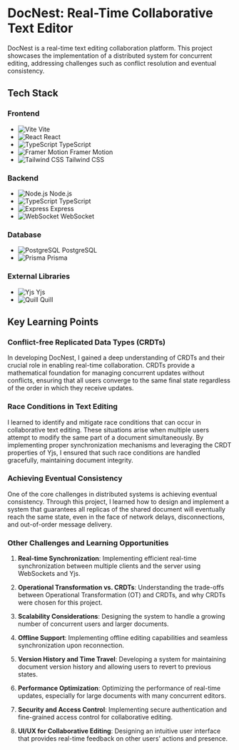 # DocNest: Real-Time Collaborative Text Editor

DocNest is a real-time text editing collaboration platform. This project showcases the implementation of a distributed system for concurrent editing, addressing challenges such as conflict resolution and eventual consistency.

## Tech Stack

### Frontend

- ![Vite](https://img.shields.io/badge/-Vite-646CFF?style=for-the-badge&logo=vite&logoColor=white) Vite
- ![React](https://img.shields.io/badge/-React-61DAFB?style=for-the-badge&logo=react&logoColor=black) React
- ![TypeScript](https://img.shields.io/badge/-TypeScript-3178C6?style=for-the-badge&logo=typescript&logoColor=white) TypeScript
- ![Framer Motion](https://img.shields.io/badge/-Framer_Motion-0055FF?style=for-the-badge&logo=framer&logoColor=white) Framer Motion
- ![Tailwind CSS](https://img.shields.io/badge/-Tailwind_CSS-38B2AC?style=for-the-badge&logo=tailwind-css&logoColor=white) Tailwind CSS

### Backend

- ![Node.js](https://img.shields.io/badge/-Node.js-339933?style=for-the-badge&logo=node.js&logoColor=white) Node.js
- ![TypeScript](https://img.shields.io/badge/-TypeScript-3178C6?style=for-the-badge&logo=typescript&logoColor=white) TypeScript
- ![Express](https://img.shields.io/badge/-Express-000000?style=for-the-badge&logo=express&logoColor=white) Express
- ![WebSocket](https://img.shields.io/badge/-WebSocket-010101?style=for-the-badge&logo=socketdotio&logoColor=white) WebSocket

### Database

- ![PostgreSQL](https://img.shields.io/badge/-PostgreSQL-336791?style=for-the-badge&logo=postgresql&logoColor=white) PostgreSQL
- ![Prisma](https://img.shields.io/badge/-Prisma-2D3748?style=for-the-badge&logo=prisma&logoColor=white) Prisma

### External Libraries

- ![Yjs](https://img.shields.io/badge/-Yjs-FFCB2D?style=for-the-badge) Yjs
- ![Quill](https://img.shields.io/badge/-Quill-1D1E30?style=for-the-badge) Quill

## Key Learning Points

### Conflict-free Replicated Data Types (CRDTs)

In developing DocNest, I gained a deep understanding of CRDTs and their crucial role in enabling real-time collaboration. CRDTs provide a mathematical foundation for managing concurrent updates without conflicts, ensuring that all users converge to the same final state regardless of the order in which they receive updates.

### Race Conditions in Text Editing

I learned to identify and mitigate race conditions that can occur in collaborative text editing. These situations arise when multiple users attempt to modify the same part of a document simultaneously. By implementing proper synchronization mechanisms and leveraging the CRDT properties of Yjs, I ensured that such race conditions are handled gracefully, maintaining document integrity.

### Achieving Eventual Consistency

One of the core challenges in distributed systems is achieving eventual consistency. Through this project, I learned how to design and implement a system that guarantees all replicas of the shared document will eventually reach the same state, even in the face of network delays, disconnections, and out-of-order message delivery.

### Other Challenges and Learning Opportunities

1. **Real-time Synchronization**: Implementing efficient real-time synchronization between multiple clients and the server using WebSockets and Yjs.

2. **Operational Transformation vs. CRDTs**: Understanding the trade-offs between Operational Transformation (OT) and CRDTs, and why CRDTs were chosen for this project.

3. **Scalability Considerations**: Designing the system to handle a growing number of concurrent users and larger documents.

4. **Offline Support**: Implementing offline editing capabilities and seamless synchronization upon reconnection.

5. **Version History and Time Travel**: Developing a system for maintaining document version history and allowing users to revert to previous states.

6. **Performance Optimization**: Optimizing the performance of real-time updates, especially for large documents with many concurrent editors.

7. **Security and Access Control**: Implementing secure authentication and fine-grained access control for collaborative editing.

8. **UI/UX for Collaborative Editing**: Designing an intuitive user interface that provides real-time feedback on other users' actions and presence.
